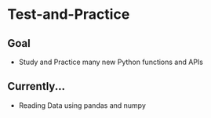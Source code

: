 # Test-and-Practice

## Goal 
* Study and Practice many new Python functions and APIs 

## Currently... 
* Reading Data using pandas and numpy 

